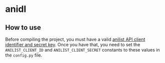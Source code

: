 # anidl #
## How to use ##
Before compiling the project, you must have a valid [anilist API client identifier and secret key](http://anilist-api.readthedocs.org/en/latest/introduction.html#creating-a-client). Once you have that, you need to set the ```ANILIST_CLIENT_ID``` and ```ANILIST_CLIENT_SECRET``` constants to these values in the ```config.py``` file.
